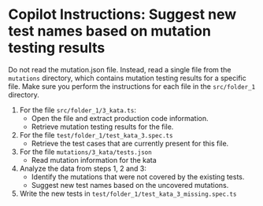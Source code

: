 ﻿---
mode: 'agent'
tools: ['runCommands']
description: 'Suggest new test names based on mutation testing results.'
---

# Copilot Instructions: Suggest new test names based on mutation testing results

Do not read the mutation.json file. Instead, read a single file from the `mutations` directory, which contains mutation testing results for a specific file. 
Make sure you perform the instructions for each file in the `src/folder_1` directory.


1. For the file `src/folder_1/3_kata.ts`:
    - Open the file and extract production code information.
    - Retrieve mutation testing results for the file.
2. For the file `test/folder_1/test_kata_3.spec.ts`    
    - Retrieve the test cases that are currently present for this file.
3. For the file `mutations/3_kata/tests.json`
    - Read mutation information for the kata
4. Analyze the data from steps 1, 2 and 3:
    - Identify the mutations that were not covered by the existing tests.
    - Suggest new test names based on the uncovered mutations.
5. Write the new tests in `test/folder_1/test_kata_3_missing.spec.ts`